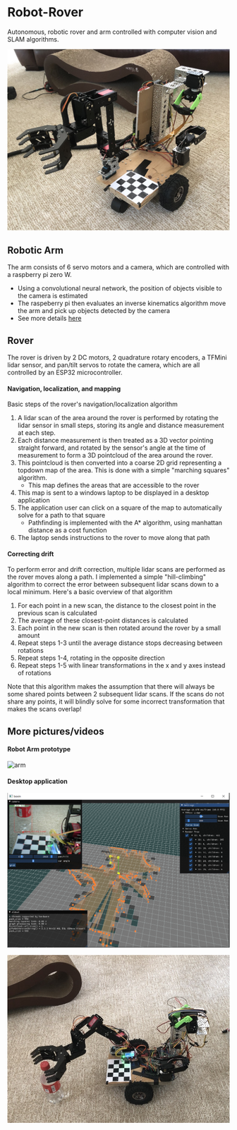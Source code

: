 # Robot-Rover

Autonomous, robotic rover and arm controlled with computer vision and SLAM algorithms.

![rover](pictures/rover.jpg)

## Robotic Arm

The arm consists of 6 servo motors and a camera, which are controlled with a raspberry pi zero W.
- Using a convolutional neural network, the position of objects visible to the camera is estimated
- The raspeberry pi then evaluates an inverse kinematics algorithm move the arm and pick up objects detected by the camera  
- See more details [here](https://github.com/abobco/Robot-Arm)

## Rover

The rover is driven by 2 DC motors, 2 quadrature rotary encoders, a TFMini lidar sensor, and pan/tilt servos to rotate the camera, which are all controlled by an ESP32 microcontroller. 

#### Navigation, localization, and mapping

Basic steps of the rover's navigation/localization algorithm

1. A lidar scan of the area around the rover is performed by rotating the lidar sensor in small steps, storing its angle and distance measurement at each step. 
2. Each distance measurement is then treated as a 3D vector pointing straight forward, and rotated by the sensor's angle at the time of measurement to form a 3D pointcloud of the area around the rover.
3. This pointcloud is then converted into a coarse 2D grid representing a topdown map of the area. This is done with a simple "marching squares" algorithm. 
    - This map defines the areas that are accessible to the rover
4. This map is sent to a windows laptop to be displayed in a desktop application 
5. The application user can click on a square of the map to automatically solve for a path to that square
    - Pathfinding is implemented with the A* algorithm, using manhattan distance as a cost function
6. The laptop sends instructions to the rover to move along that path

#### Correcting drift

To perform error and drift correction, multiple lidar scans are performed as the rover moves along a path. I implemented a simple "hill-climbing" algorithm to correct the error between subsequent lidar scans down to a local minimum. Here's a basic overview of that algorithm

1. For each point in a new scan, the distance to the closest point in the previous scan is calculated
2. The average of these closest-point distances is calculated
3. Each point in the new scan is then rotated around the rover by a small amount 
4.  Repeat steps 1-3 until the average distance stops decreasing between rotations
5.  Repeat steps 1-4, rotating in the opposite direction 
6.  Repeat steps 1-5 with linear transformations in the x and y axes instead of rotations

Note that this algorithm makes the assumption that there will always be some shared points between 2 subsequent lidar scans. If the scans do not share any points, it will blindly solve for some incorrect transformation that makes the scans overlap!

## More pictures/videos

#### Robot Arm prototype

![arm](pictures/arm.gif)

#### Desktop application

![app](pictures/app.PNG)

![rover](pictures/app_rover.jpg)


